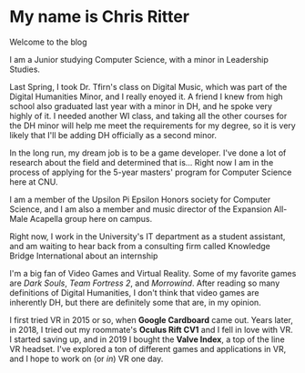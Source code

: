 # My name is Chris Ritter

Welcome to the blog

I am a Junior studying Computer Science, with a minor in Leadership Studies.

Last Spring, I took Dr. Tfirn's class on Digital Music, which was part of the Digital Humanities Minor, and I really enoyed it. A friend I knew from high school also graduated last year with a minor in DH, and he spoke very highly of it. I needed another WI class, and taking all the other courses for the DH minor will help me meet the requirements for my degree, so it is very likely that I'll be adding DH officially as a second minor.

In the long run, my dream job is to be a game developer. I've done a lot of research about the field and determined that is... Right now I am in the process of applying for the 5-year masters' program for Computer Science here at CNU.

I am a member of the Upsilon Pi Epsilon Honors society for Computer Science, and I am also a member and music director of the Expansion All-Male Acapella group here on campus.

Right now, I work in the University's IT department as a student assistant, and am waiting to hear back from a consulting firm called Knowledge Bridge International about an internship

I'm a big fan of Video Games and Virtual Reality. Some of my favorite games are _Dark Souls_, _Team Fortress 2_, and _Morrowind_. After reading so many definitions of Digital Humanities, I don't think that video games are inherently DH, but there are definitely some that are, in my opinion. 

I first tried VR in 2015 or so, when **Google Cardboard** came out. Years later, in 2018, I tried out my roommate's **Oculus Rift CV1** and I fell in love with VR. I started saving up, and in 2019 I bought the **Valve Index**, a top of the line VR headset. I've explored a ton of different games and applications in VR, and I hope to work on (or _in_) VR one day.
